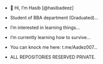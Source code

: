 - 👋 Hi, I’m  Hasib [@hasibadeez]
- Student of BBA department (Graduated)...
- I’m interested in learning things...
- I’m currently learning how to survive...
- You can knock me here: t.me/Aadez007...

- ALL REPOSITORIES RESERVED PRIVATE.

<!---
hasibadeez/hasibadeez is a ✨ special ✨ repository because its `README.md` (this file) appears on your GitHub profile.
You can click the Preview link to take a look at your changes.
--->
